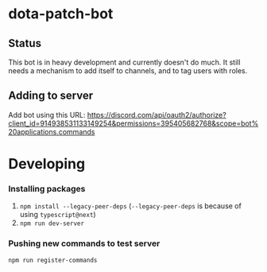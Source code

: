 # dota-patch-bot

## Status

This bot is in heavy development and currently doesn't do much. It still needs a mechanism to add itself to channels, and to tag users with roles.

## Adding to server

Add bot using this URL: https://discord.com/api/oauth2/authorize?client_id=914938531133149254&permissions=395405682768&scope=bot%20applications.commands

# Developing

### Installing packages

1. `npm install --legacy-peer-deps` (`--legacy-peer-deps` is because of using `typescript@next`)
2. `npm run dev-server`

### Pushing new commands to test server

`npm run register-commands`
